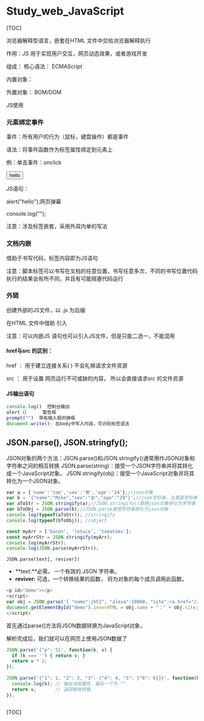 # Study_web_JavaScript

[TOC]

浏览器解释型语言，嵌套在HTML 文件中交给浏览器解释执行

作用：JS 用于实现用户交互，网页动态效果，或者游戏开发

组成：
核心语法： ECMAScript

内置对象： 

外置对象： BOM/DOM

JS使用

### 元素绑定事件

事件：所有用户的行为（鼠标，键盘操作）都是事件

语法：将事件函数作为标签属性绑定到元素上

例：单击事件：onclick

<button onclick="JS代码">hello</button>

JS语句：

alert("hello");网页弹幕

console.log("");

注意：涉及标签嵌套，采用外双内单的写法

### 文档内嵌

借助于<script type="text/javascript"></script>书写代码，标签内容即为JS语句

注意：脚本标签可以书写在文档的任意位置，书写任意多次，不同的书写位置代码执行的结果会有所不同，并且有可能阻塞代码运行

### 外链

创建外部的JS文件，以 .js 为后缀

在HTML 文件中借助 <script src=""></script>引入

注意：<script></script>可以内嵌JS 语句也可以引入JS文件，但是只能二选一，不能混用

#### href与src 的区别：

href ： 用于建立连接关系( <link href="">   <a href=""></a>) 不会礼嘛请求文件资源

src ： 用于设置 网页运行不可或缺的内容， 所以会直接请求src 的文件资源

#### JS输出语句

```javascript
console.log()  控制台输出
alert（） 	警告框
prompt("")  带有输入框的弹框
document.write(); 在body中写入内容，可识别标签语法
```



## JSON.parse(), JSON.stringfy();

 JSON对象的两个方法：JSON.parse()和JSON.stringify()通常用作JSON对象和字符串之间的相互转换  JSON.parse(string)：接受一个JSON字符串并将其转化成一个JavaScript对象。
JSON.stringify(obj)：接受一个JavaScript对象并将其转化为一个JSON对象。 

```javascript
var a = {'name':'tom','sex':'男','age':'24'};//json对象
var b = '{"name":"Mike","sex":"女","age":"29"}';//json字符串，注意是字符串
var aToStr = JSON.stringify(a);//JSON.stringify()是把json对象转化为字符串
var bToObj = JSON.parse(b);//JSON.parse是把字符串转化为json对象
console.log(typeof(aToStr)); //stringify
console.log(typeof(bToObj)); //object

const myArr = ['bacon', 'letuce', 'tomatoes'];
const myArrStr = JSON.stringify(myArr);
console.log(myArrStr);
console.log(JSON.parse(myArrStr));
```



```
JSON.parse(text[, reviver])
```

- **text:**必需， 一个有效的 JSON 字符串。
- **reviver:** 可选，一个转换结果的函数， 将为对象的每个成员调用此函数。

```javascript
<p id="demo"></p>
<script>
var obj = JSON.parse('{ "name":jb51", "alexa":10000, "site":<a href="//www.jb51.net">www.jb51.net</a> }');
document.getElementById("demo").innerHTML = obj.name + "：" + obj.site;
</script>
```

首先通过parse()方法将JSON数据转换为JavaScript对象，

解析完成后，我们就可以在网页上使用JSON数据了

```javascript
JSON.parse('{"p": 5}', function(k, v) {
  if (k === '') { return v; } 
  return v * 2;               
});                          
 
JSON.parse('{"1": 1, "2": 2, "3": {"4": 4, "5": {"6": 6}}}', function(k, v) {
  console.log(k); // 输出当前属性，最后一个为 ""
  return v;       // 返回修改的值
});
```

```javascript

```



[TOC]